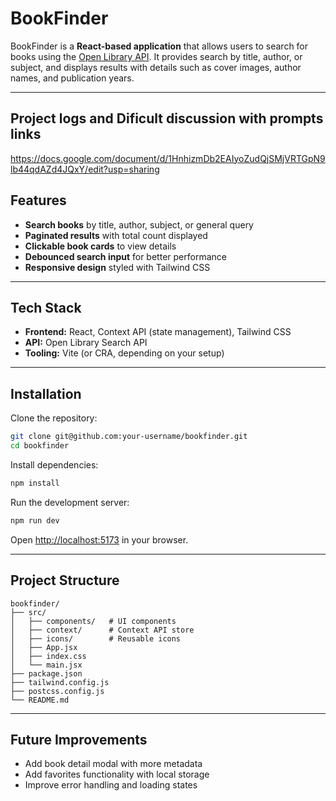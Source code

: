 # BookFinder

BookFinder is a **React-based application** that allows users to search for books using the [Open Library API](https://openlibrary.org/developers/api). It provides search by title, author, or subject, and displays results with details such as cover images, author names, and publication years.

---
## Project logs and Dificult discussion with prompts links
https://docs.google.com/document/d/1HnhizmDb2EAIyoZudQjSMjVRTGpN9lb44qdAZd4JQxY/edit?usp=sharing

## Features

- **Search books** by title, author, subject, or general query
- **Paginated results** with total count displayed
- **Clickable book cards** to view details
- **Debounced search input** for better performance
- **Responsive design** styled with Tailwind CSS

---

## Tech Stack

- **Frontend:** React, Context API (state management), Tailwind CSS
- **API:** Open Library Search API
- **Tooling:** Vite (or CRA, depending on your setup)

---

## Installation

Clone the repository:

```bash
git clone git@github.com:your-username/bookfinder.git
cd bookfinder
```

Install dependencies:

```bash
npm install
```

Run the development server:

```bash
npm run dev
```

Open [http://localhost:5173](http://localhost:5173) in your browser.

---

## Project Structure
```
bookfinder/
├── src/
│   ├── components/   # UI components
│   ├── context/      # Context API store
│   ├── icons/        # Reusable icons
│   ├── App.jsx
│   ├── index.css
│   └── main.jsx
├── package.json
├── tailwind.config.js
├── postcss.config.js
└── README.md
```
---

## Future Improvements

- Add book detail modal with more metadata
- Add favorites functionality with local storage
- Improve error handling and loading states